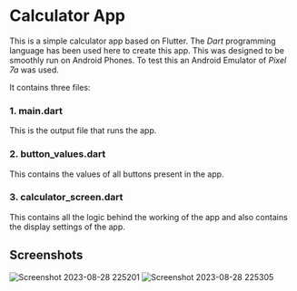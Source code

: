 # Calculator App
This is a simple calculator app based on Flutter. The *Dart* programming language has been used here to create this app. This was designed to be smoothly run on Android Phones. To test this an Android Emulator of *Pixel 7a* was used.

It contains three files:
### 1. main.dart
This is the output file that runs the app.
### 2. button_values.dart
This contains the values of all buttons present in the app.
### 3. calculator_screen.dart
This contains all the logic behind the working of the app and also contains the display settings of the app.

## Screenshots
![Screenshot 2023-08-28 225201](https://github.com/AadityaPanda/CalculatorApp/assets/95534176/3cfcfd58-c02f-4ee1-9892-9cb06b9eb751)
![Screenshot 2023-08-28 225305](https://github.com/AadityaPanda/CalculatorApp/assets/95534176/4d30d69d-6b0e-4919-a6b2-234b1aa1bed2)
